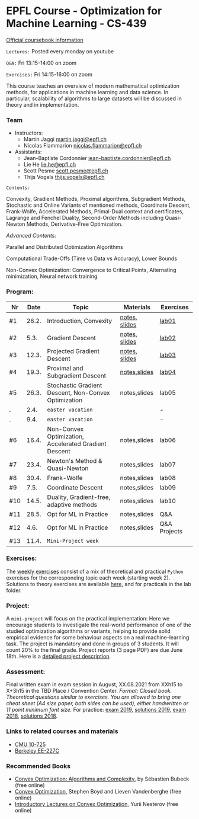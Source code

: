 # EPFL Course - Optimization for Machine Learning - CS-439

[Official coursebook information](http://edu.epfl.ch/coursebook/en/optimization-for-machine-learning-CS-439)

`Lectures:` Posted every monday on youtube

`Q&A:` Fri 13:15-14:00 on zoom

`Exercises:` Fri 14:15-16:00 on zoom

This course teaches an overview of modern mathematical optimization methods, for applications in machine learning and data science. In particular, scalability of algorithms to large datasets will be discussed in theory and in implementation.

### Team
 - Instructors: 
   - Martin Jaggi [martin.jaggi@epfl.ch](mailto:martin.jaggi@epfl.ch)
   - Nicolas Flammarion [nicolas.flammarion@epfl.ch](mailto:nicolas.flammarion@epfl.ch)
 - Assistants:
   - Jean-Baptiste Cordonnier [jean-baptiste.cordonnier@epfl.ch](mailto:jean-baptiste.cordonnier@epfl.ch)
   - Lie He [lie.he@epfl.ch](mailto:lie.he@epfl.ch)
   - Scott Pesme [scott.pesme@epfl.ch](mailto:scott.pesme@epfl.ch)
   - Thijs Vogels [thijs.vogels@epfl.ch](mailto:thijs.vogels@epfl.ch)

`Contents:`

Convexity, Gradient Methods, Proximal algorithms, Subgradient Methods, Stochastic and Online Variants of mentioned methods, Coordinate Descent, Frank-Wolfe, Accelerated Methods, Primal-Dual context and certificates, Lagrange and Fenchel Duality, Second-Order Methods including Quasi-Newton Methods, Derivative-Free Optimization.

*Advanced Contents:*

Parallel and Distributed Optimization Algorithms

Computational Trade-Offs (Time vs Data vs Accuracy), Lower Bounds

Non-Convex Optimization: Convergence to Critical Points, Alternating minimization, Neural network training

### Program:
| Nr  | Date  | Topic                                                 | Materials                                                                                                   | Exercises                             |
| --- | ----- | ----------------------------------------------------- | ----------------------------------------------------------------------------------------------------------- | ------------------------------------- |
| #1  | 26.2. | Introduction, Convexity                               | [notes](../../raw/master/lecture_notes/lecture-notes.pdf), [slides](../../raw/master/slides/lecture01.pdf)  | [lab01](../../tree/master/labs/ex01/) |
| #2  | 5.3.  | Gradient Descent                                      | [notes](../../raw/master/lecture_notes/lecture-notes.pdf), [slides](../../raw/master/slides/lecture02.pdf)  | [lab02](../../tree/master/labs/ex02/) |
| #3  | 12.3. | Projected Gradient Descent                            | [notes](../../raw/master/lecture_notes/lecture-notes.pdf), [slides ](../../raw/master/slides/lecture03.pdf) | [lab03](../../tree/master/labs/ex03/) |
| #4  | 19.3. | Proximal and Subgradient Descent                      | [notes](../../raw/master/lecture_notes/lecture-notes.pdf),[slides ](../../raw/master/slides/lecture04.pdf)  | [lab04](../../tree/master/labs/ex04/) |
| #5  | 26.3. | Stochastic Gradient Descent, Non-Convex Optimization  | notes,slides                                                                                                | lab05                                 |
| .   | 2.4.  | `easter vacation`                                     |                                                                                                             | -                                     |
| .   | 9.4.  | `easter vacation`                                     |                                                                                                             | -                                     |
| #6  | 16.4. | Non-Convex Optimization, Accelerated Gradient Descent | notes,slides                                                                                                | lab06                                 |
| #7  | 23.4. | Newton's Method & Quasi-Newton                        | notes,slides                                                                                                | lab07                                 |
| #8  | 30.4. | Frank-Wolfe                                           | notes,slides                                                                                                | lab08                                 |
| #9  | 7.5.  | Coordinate Descent                                    | notes,slides                                                                                                | lab09                                 |
| #10 | 14.5. | Duality, Gradient-free, adaptive methods              | notes,slides                                                                                                | lab10                                 |
| #11 | 28.5. | Opt for ML in Practice                                | notes,slides                                                                                                | Q&A                                   |
| #12 | 4.6.  | Opt for ML in Practice                                | notes,slides                                                                                                | Q&A Projects                          |
| #13 | 11.4. | `Mini-Project week`                                   |                                                                                                             |

### Exercises:
The [weekly exercises](../../tree/master/labs/) consist of a mix of theoretical and practical `Python` exercises for the corresponding topic each week (starting week 2). Solutions to theory exercises are available [here](../../tree/master/lecture_notes), and for practicals in the lab folder.

### Project:
A `mini-project` will focus on the practical implementation: Here we encourage students to investigate the real-world performance of one of the studied optimization algorithms or variants, helping to provide solid empirical evidence for some behaviour aspects on a real machine-learning task. The project is mandatory and done in groups of 3 students. It will count 20% to the final grade. Project reports (3 page PDF) are due June 18th. Here is a [detailed project description](../../raw/master/labs/mini-project/miniproject_description.pdf).

### Assessment:
Final written exam in exam session in August, XX.08.2021 from XXh15 to X+3h15 in the TBD Place / Convention Center. _Format: Closed book. Theoretical questions similar to exercises. You are allowed to bring one cheat sheet (A4 size paper, both sides can be used), either handwritten or 11 point minimum font size._
For practice: [exam 2019](../../raw/master/exams/exam2019.pdf), [solutions 2019](../../raw/master/exams/exam2019solutions.pdf), [exam 2018](../../raw/master/exams/exam2018.pdf), [solutions 2018](../../raw/master/exams/exam2018solutions.pdf).

### Links to related courses and materials 
 - [CMU 10-725](https://www.stat.cmu.edu/~ryantibs/convexopt-F18/)
 - [Berkeley EE-227C](https://ee227c.github.io/)
 
### Recommended Books
 - [Convex Optimization: Algorithms and Complexity](https://arxiv.org/pdf/1405.4980.pdf), by Sébastien Bubeck (free online)
 - [Convex Optimization](http://stanford.edu/~boyd/cvxbook/), Stephen Boyd and Lieven Vandenberghe (free online)
 - [Introductory Lectures on Convex Optimization](http://citeseerx.ist.psu.edu/viewdoc/download?doi=10.1.1.693.855&rep=rep1&type=pdf), Yurii Nesterov (free online)
